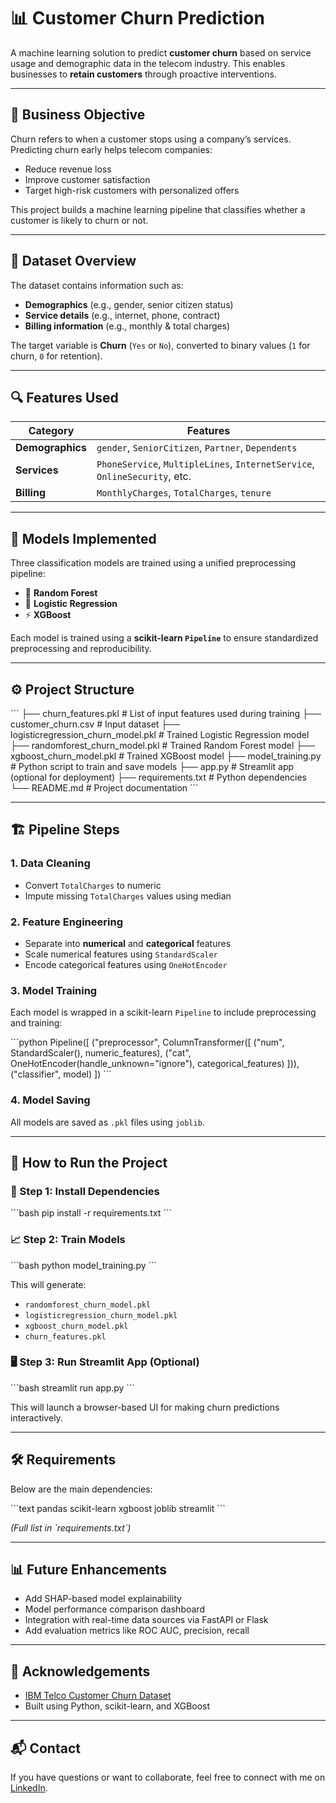

# 📊 Customer Churn Prediction

A machine learning solution to predict **customer churn** based on service usage and demographic data in the telecom industry. This enables businesses to **retain customers** through proactive interventions.

---

## 💼 Business Objective

Churn refers to when a customer stops using a company’s services. Predicting churn early helps telecom companies:

- Reduce revenue loss  
- Improve customer satisfaction  
- Target high-risk customers with personalized offers  

This project builds a machine learning pipeline that classifies whether a customer is likely to churn or not.

---

## 🧾 Dataset Overview

The dataset contains information such as:

- **Demographics** (e.g., gender, senior citizen status)
- **Service details** (e.g., internet, phone, contract)
- **Billing information** (e.g., monthly & total charges)

The target variable is **Churn** (`Yes` or `No`), converted to binary values (`1` for churn, `0` for retention).

---

## 🔍 Features Used

| Category         | Features                                                                 |
|------------------|--------------------------------------------------------------------------|
| **Demographics** | `gender`, `SeniorCitizen`, `Partner`, `Dependents`                      |
| **Services**     | `PhoneService`, `MultipleLines`, `InternetService`, `OnlineSecurity`, etc. |
| **Billing**      | `MonthlyCharges`, `TotalCharges`, `tenure`                              |

---

## 🧠 Models Implemented

Three classification models are trained using a unified preprocessing pipeline:

- 🎯 **Random Forest**
- 🔢 **Logistic Regression**
- ⚡ **XGBoost**

Each model is trained using a **scikit-learn `Pipeline`** to ensure standardized preprocessing and reproducibility.

---

## ⚙️ Project Structure

\`\`\`
├── churn_features.pkl                 # List of input features used during training
├── customer_churn.csv                # Input dataset
├── logisticregression_churn_model.pkl # Trained Logistic Regression model
├── randomforest_churn_model.pkl      # Trained Random Forest model
├── xgboost_churn_model.pkl           # Trained XGBoost model
├── model_training.py                 # Python script to train and save models
├── app.py                            # Streamlit app (optional for deployment)
├── requirements.txt                  # Python dependencies
└── README.md                         # Project documentation
\`\`\`

---


## 🏗️ Pipeline Steps

### 1. **Data Cleaning**

- Convert `TotalCharges` to numeric
- Impute missing `TotalCharges` values using median

### 2. **Feature Engineering**

- Separate into **numerical** and **categorical** features
- Scale numerical features using `StandardScaler`
- Encode categorical features using `OneHotEncoder`

### 3. **Model Training**

Each model is wrapped in a scikit-learn `Pipeline` to include preprocessing and training:

\`\`\`python
Pipeline([
    ("preprocessor", ColumnTransformer([
        ("num", StandardScaler(), numeric_features),
        ("cat", OneHotEncoder(handle_unknown="ignore"), categorical_features)
    ])),
    ("classifier", model)
])
\`\`\`

### 4. **Model Saving**

All models are saved as `.pkl` files using `joblib`.

---

## 🚀 How to Run the Project

### 🔧 Step 1: Install Dependencies

\`\`\`bash
pip install -r requirements.txt
\`\`\`

### 📈 Step 2: Train Models

\`\`\`bash
python model_training.py
\`\`\`

This will generate:
- `randomforest_churn_model.pkl`
- `logisticregression_churn_model.pkl`
- `xgboost_churn_model.pkl`
- `churn_features.pkl`

### 🖥️ Step 3: Run Streamlit App (Optional)

\`\`\`bash
streamlit run app.py
\`\`\`

This will launch a browser-based UI for making churn predictions interactively.

---

## 🛠️ Requirements

Below are the main dependencies:

\`\`\`text
pandas
scikit-learn
xgboost
joblib
streamlit
\`\`\`

*(Full list in \`requirements.txt\`)*

---

## 📊 Future Enhancements

- Add SHAP-based model explainability
- Model performance comparison dashboard
- Integration with real-time data sources via FastAPI or Flask
- Add evaluation metrics like ROC AUC, precision, recall

---

## 🙌 Acknowledgements

- [IBM Telco Customer Churn Dataset](https://www.kaggle.com/blastchar/telco-customer-churn)
- Built using Python, scikit-learn, and XGBoost

---

## 📬 Contact

If you have questions or want to collaborate, feel free to connect with me on [LinkedIn](https://linkedin.com).
